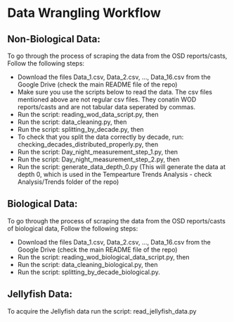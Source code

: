 # Data Wrangling Workflow

## Non-Biological Data:
To go through the process of scraping the data from the OSD reports/casts,
Follow the following steps:
- Download the files Data_1.csv, Data_2.csv, ..., Data_16.csv from the Google Drive (check the main README file of the repo)
- Make sure you use the scripts below to read the data. The csv files mentioned above are not regular csv files. They conatin WOD reports/casts and are not tabular data seperated by commas.
- Run the script: reading_wod_data_script.py, then
- Run the script: data_cleaning.py, then
- Run the script: splitting_by_decade.py, then
- To check that you split the data correctly by decade, run: checking_decades_distributed_properly.py, then
- Run the script: Day_night_measurement_step_1.py, then
- Run the script: Day_night_measurement_step_2.py, then
- Run the script: generate_data_depth_0.py (This will generate the data at depth 0, which is used in the Tempearture Trends Analysis - check Analysis/Trends folder of the repo)

## Biological Data:
To go through the process of scraping the data from the OSD reports/casts of biological data,
Follow the following steps:
- Download the files Data_1.csv, Data_2.csv, ..., Data_16.csv from the Google Drive (check the main README file of the repo)
- Run the script: reading_wod_biological_data_script.py, then
- Run the script: data_cleaning_biological.py, then
- Run the script: splitting_by_decade_biological.py.

## Jellyfish Data:
To acquire the Jellyfish data run the script: read_jellyfish_data.py
